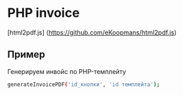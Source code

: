 # PHP invoice

[html2pdf.js] (<https://github.com/eKoopmans/html2pdf.js>)

## Пример

Генерируем инвойс по PHP-темплейту

```bash
generateInvoicePDF('id_кнопки', 'id темплейта');
  ```
